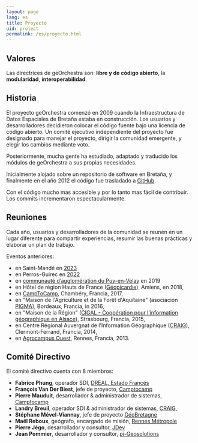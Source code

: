```yaml
---
layout: page
lang: es
title: Proyecto
uid: project
permalink: /es/proyecto.html
---
```


## Valores

Las directrices de geOrchestra son: **libre y de código abierto**, la **modularidad**, **interoperabilidad**.

## Historia

El proyecto geOrchestra comenzó en 2009 cuando la Infraestructura de Datos Espaciales de Bretaña estaba en construcción. Los usuarios y desarrolladores decidieron colocar el código fuente bajo una licencia de código abierto. Un comité ejecutivo independiente del proyecto fue designado para manejar el proyecto, dirigir la comunidad emergente, y elegir los cambios mediante voto.

Posteriormente, mucha gente ha estudiado, adaptado y traducido los módulos de geOrchestra a sus propias necesidades.

Inicialmente alojado sobre un repositorio de software en Bretaña, y finalmente en el año 2012 el código fue trasladado  a  [GitHub](https://github.com/georchestra).

Con el código mucho mas accesible y por lo tanto mas fácil de contribuir. Los commits incrementaron espectacularmente.

## Reuniones

Cada año, usuarios y desarrolladores de la comunidad se reunen en un lugar diferente para compartir experiencias, resumir las buenas prácticas y elaborar un plan de trabajo.

Eventos anteriores:

  * en Saint-Mandé en [2023](https://www.georchestra.org/fr/geocom2023/)
  * en Perros-Guirec en [2022](https://www.georchestra.org/fr/geocom2022/)
  * en [communauté d’agglomération du Puy-en-Velay](https://opendata.agglo-lepuyenvelay.fr/) en 2019
  * en Hôtel de région Hauts de France ([Géopicardie](https://www.geopicardie.fr/portail/)), Amiens, en 2018,
  * en [CampToCamp](https://www.camptocamp.com), Chambéry, Francia, 2017,
  * en "Maison de l'Agriculture et de la Forêt d'Aquitaine" (asociación [PIGMA](https://www.pigma.org/)), Bordeaux, Francia, in 2016,
  * en "Maison de la Région" ([CIGAL - Coopération pour l’information géographique en Alsace](https://www.cigalsace.org/portail/)), Strasbourg, Francia, 2015,
  * en Centre Régional Auvergnat de l'Information Géographique ([CRAIG](https://craig.fr/)), Clermont-Ferrand, Francia, 2014,
  * en [Agrocampus Ouest](https://www.agrocampus-ouest.fr/), Rennes, Francia, 2013.

## Comité Directivo

El comité directivo cuenta con 8 miembros:

 * **Fabrice Phung**, operador SDI, [DREAL, Estado Francés](https://www.bretagne.developpement-durable.gouv.fr/)
 * **François Van Der Biest**, jefe de proyecto, [Camptocamp](https://www.camptocamp.com/)
 * **Pierre Mauduit**, desarrollador & administrador de sistemas, [Camptocamp](https://www.camptocamp.com/)
 * **Landry Breuil**, operador SDI & administrador de sistemas, [CRAIG](https://craig.fr/),
 * **Stéphane Mével-Viannay**, jefe de proyecto [GéoBretagne](https://geobretagne.fr)
 * **Maël Reboux**, geógrafo, encargado de misión, [Rennes Métropole](https://metropole.rennes.bzh/)
 * **Pierre Jégo**, desarrollador y consultor, [JDev](https://jdev.fr/)
 * **Jean Pommier**, desarrollador y consultor, [pi-Geosolutions](https://www.pi-geosolutions.fr/)

